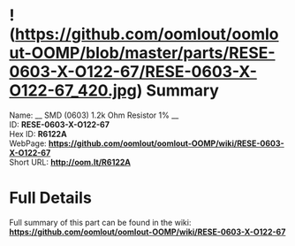 
!(https://github.com/oomlout/oomlout-OOMP/blob/master/parts/RESE-0603-X-O122-67/RESE-0603-X-O122-67_420.jpg)
Summary
=================
  
Name: __ SMD (0603) 1.2k Ohm Resistor 1% __    
ID: __RESE-0603-X-O122-67__   
Hex ID: __R6122A__   
WebPage: __https://github.com/oomlout/oomlout-OOMP/wiki/RESE-0603-X-O122-67__   
Short URL: __http://oom.lt/R6122A__   

Full Details
==========================
Full summary of this part can be found in the wiki:   
__https://github.com/oomlout/oomlout-OOMP/wiki/RESE-0603-X-O122-67__    

